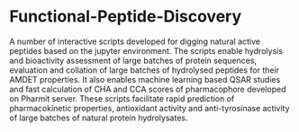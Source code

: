 # Functional-Peptide-Discovery
A number of interactive scripts developed for digging natural active peptides based on the jupyter environment. 
The scripts enable hydrolysis and bioactivity assessment of large batches of protein sequences, evaluation and collation of large batches of hydrolysed peptides for their AMDET properties. It also enables machine learning based QSAR studies and fast calculation of CHA and CCA scores of pharmacophore developed on Pharmit server. These scripts facilitate rapid prediction of pharmacokinetic properties, antioxidant activity and anti-tyrosinase activity of large batches of natural protein hydrolysates.

